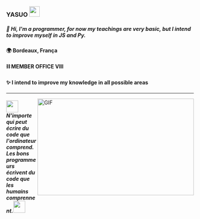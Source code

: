 ###  YASUO <img src="https://cdn.discordapp.com/emojis/799954767429500939.gif?v=1" width="28px"/>

##### 🧪 Hi, I'm a programmer, for now my teachings are very basic, but I intend to improve myself in JS and Py.

#### 🌍 Bordeaux, França
#### ⛓ MEMBER OFFICE VIII
#### ✨ I intend to improve my knowledge in all possible areas
---
<img align="right" alt="GIF" src="https://i.pinimg.com/originals/90/af/f5/90aff5c7eca36889703a1ee6fcd4d178.gif" height="260px" width="420px">

##### <img src="https://cdn.discordapp.com/emojis/797877059103096862.gif?v=1" width="32px"> N'importe qui peut écrire du code que l'ordinateur comprend. Les bons programmeurs écrivent du code que les humains comprennent.<img src="https://cdn.discordapp.com/emojis/797877059103096862.gif?v=1" width="32px">

